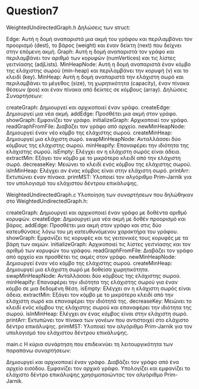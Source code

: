 # Question7

WeightedUndirectedGraph.h
Δηλώσεις των struct:

Edge: Αυτή η δομή αναπαριστά μια ακμή του γράφου και περιλαμβάνει τον προορισμό (dest), το βάρος (weight) και έναν δείκτη (next) που δείχνει στην επόμενη ακμή.
Graph: Αυτή η δομή αναπαριστά τον γράφο και περιλαμβάνει τον αριθμό των κορυφών (numVertices) και τις λίστες γειτνίασης (adjLists).
MinHeapNode: Αυτή η δομή αναπαριστά έναν κόμβο της ελάχιστης σωρού (min-heap) και περιλαμβάνει την κορυφή (v) και το κλειδί (key).
MinHeap: Αυτή η δομή αναπαριστά την ελάχιστη σωρό και περιλαμβάνει το μέγεθος (size), τη χωρητικότητα (capacity), έναν πίνακα θέσεων (pos) και έναν πίνακα από δείκτες σε κόμβους (array).
Δηλώσεις Συναρτήσεων:

createGraph: Δημιουργεί και αρχικοποιεί έναν γράφο.
createEdge: Δημιουργεί μια νέα ακμή.
addEdge: Προσθέτει μια ακμή στον γράφο.
showGraph: Εμφανίζει τον γράφο.
initializeGraph: Αρχικοποιεί τον γράφο.
readGraphFromFile: Διαβάζει τον γράφο από αρχείο.
newMinHeapNode: Δημιουργεί έναν νέο κόμβο της ελάχιστης σωρού.
createMinHeap: Δημιουργεί μια ελάχιστη σωρό.
swapMinHeapNode: Ανταλλάσσει δύο κόμβους της ελάχιστης σωρού.
minHeapify: Επαναφέρει την ιδιότητα της ελάχιστης σωρού.
isEmpty: Ελέγχει αν η ελάχιστη σωρός είναι άδεια.
extractMin: Εξάγει τον κόμβο με το μικρότερο κλειδί από την ελάχιστη σωρό.
decreaseKey: Μειώνει το κλειδί ενός κόμβου της ελάχιστης σωρού.
isInMinHeap: Ελέγχει αν ένας κόμβος είναι στην ελάχιστη σωρό.
printArr: Εκτυπώνει έναν πίνακα.
primMST: Υλοποιεί τον αλγόριθμο Prim-Jarnik για τον υπολογισμό του ελάχιστου δέντρου επικάλυψης.

WeightedUndirectedGraph.c
Υλοποίηση των συναρτήσεων που δηλώθηκαν στο WeightedUndirectedGraph.h:

createGraph: Δημιουργεί και αρχικοποιεί έναν γράφο με δοθέντα αριθμό κορυφών.
createEdge: Δημιουργεί μια νέα ακμή με δοθέν προορισμό και βάρος.
addEdge: Προσθέτει μια ακμή στον γράφο και στις δύο κατευθύνσεις λόγω του μη κατευθυνόμενου χαρακτήρα του γράφου.
showGraph: Εμφανίζει τις κορυφές και τις γειτονικές τους κορυφές με τα βάρη των ακμών.
initializeGraph: Αρχικοποιεί τις λίστες γειτνίασης και τον αριθμό των κορυφών του γράφου.
readGraphFromFile: Διαβάζει τον γράφο από αρχείο και προσθέτει τις ακμές στον γράφο.
newMinHeapNode: Δημιουργεί έναν νέο κόμβο της ελάχιστης σωρού.
createMinHeap: Δημιουργεί μια ελάχιστη σωρό με δοθείσα χωρητικότητα.
swapMinHeapNode: Ανταλλάσσει δύο κόμβους της ελάχιστης σωρού.
minHeapify: Επαναφέρει την ιδιότητα της ελάχιστης σωρού για έναν κόμβο σε μια δεδομένη θέση.
isEmpty: Ελέγχει αν η ελάχιστη σωρός είναι άδεια.
extractMin: Εξάγει τον κόμβο με το μικρότερο κλειδί από την ελάχιστη σωρό και επαναφέρει την ιδιότητά της.
decreaseKey: Μειώνει το κλειδί ενός κόμβου της ελάχιστης σωρού και επαναφέρει την ιδιότητα της σωρού.
isInMinHeap: Ελέγχει αν ένας κόμβος είναι στην ελάχιστη σωρό.
printArr: Εκτυπώνει τον πίνακα των γονέων που αντιστοιχεί στο ελάχιστο δέντρο επικάλυψης.
primMST: Υλοποιεί τον αλγόριθμο Prim-Jarnik για τον υπολογισμό του ελάχιστου δέντρου επικάλυψης.

main.c
Η κύρια συνάρτηση που επιδεικνύει τη λειτουργικότητα των παραπάνω συναρτήσεων:

Δημιουργεί και αρχικοποιεί έναν γράφο.
Διαβάζει τον γράφο από ένα αρχείο εισόδου.
Εμφανίζει τον αρχικό γράφο.
Υπολογίζει και εμφανίζει το ελάχιστο δέντρο επικάλυψης χρησιμοποιώντας τον αλγόριθμο Prim-Jarnik.
